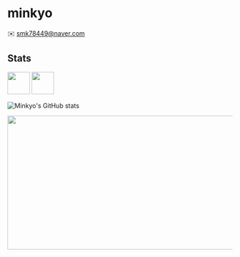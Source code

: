 # minkyo
✉️ smk78449@naver.com

## Stats
<p>
  <img src="https://cdn.jsdelivr.net/gh/devicons/devicon/icons/react/react-original.svg" width="50" height="50"/>
  <img src="https://cdn.jsdelivr.net/gh/devicons/devicon/icons/typescript/typescript-original.svg" width="50" height="50"/>
</p>

![Minkyo's GitHub stats](https://github-readme-stats.vercel.app/api?username=minkyo&show_icons=true&theme=tokyonight)


<a href="https://www.gitanimals.org/en_US?utm_medium=image&utm_source=wk1717&utm_content=farm">
<img
  src="https://render.gitanimals.org/farms/wk1717"
  width="600"
  height="300"
/>
</a>
